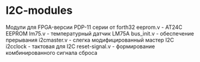 # I2C-modules
Модули для FPGA-версии PDP-11 серии от forth32
eeprom.v       - AT24C EEPROM
lm75.v	       - температурный датчик LM75A
bus_init.v     - обеспечение прерывания
i2cmaster.v    - слегка модифицированный мастер I2C
i2cclock       - тактовая для I2C
reset-signal.v - формирование комбинированного сигнала сброса

